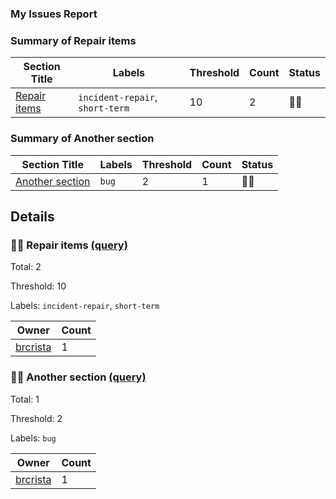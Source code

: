 ### My Issues Report
### Summary of Repair items
| Section Title | Labels | Threshold | Count | Status |
| -- | -- | -- | -- | -- |
| [Repair items](#-Repair-items-query) | `incident-repair`, `short-term` | 10 | 2 | 💚🥳 |
### Summary of Another section
| Section Title | Labels | Threshold | Count | Status |
| -- | -- | -- | -- | -- |
| [Another section](#-Another-section-query) | `bug` | 2 | 1 | 💚🥳 |
## Details
### 💚🥳 Repair items [(query)](https://github.com/brcrista/summarize-issues-test/issues?q=is%3Aissue+is%3Aopen+label%3Aincident-repair+label%3Ashort-term)
Total: 2

Threshold: 10

Labels: `incident-repair`, `short-term`

| Owner | Count |
| -- | -- |
| [brcrista](https://github.com/brcrista/summarize-issues-test/issues?q=is%3Aissue+is%3Aopen+label%3Aincident-repair+label%3Ashort-term+assignee%3Abrcrista) | 1 |
### 💚🥳 Another section [(query)](https://github.com/brcrista/summarize-issues-test/issues?q=is%3Aissue+is%3Aopen+label%3Abug)
Total: 1

Threshold: 2

Labels: `bug`

| Owner | Count |
| -- | -- |
| [brcrista](https://github.com/brcrista/summarize-issues-test/issues?q=is%3Aissue+is%3Aopen+label%3Abug+assignee%3Abrcrista) | 1 |
